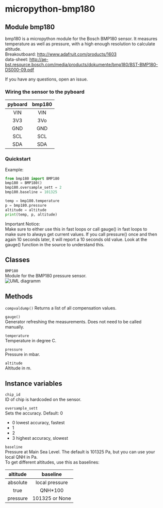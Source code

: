 micropython-bmp180
==================

Module bmp180
-----------------
bmp180 is a micropython module for the Bosch BMP180 sensor. It measures
temperature as well as pressure, with a high enough resolution to calculate
altitude.  
Breakoutboard: http://www.adafruit.com/products/1603  
data-sheet: http://ae-bst.resource.bosch.com/media/products/dokumente/bmp180/BST-BMP180-DS000-09.pdf

If you have any questions, open an issue.

### Wiring the sensor to the pyboard

| pyboard| bmp180 |
|:------:|:------:|
| VIN    | VIN    |
| 3V3    | 3Vo    |
| GND    | GND    |
| SCL    | SCL    |
| SDA    | SDA    |

### Quickstart

Example:
```python
from bmp180 import BMP180
bmp180 = BMP180()
bmp180.oversample_sett = 2
bmp180.baseline = 101325

temp = bmp180.temperature
p = bmp180.pressure
altitude = altitude
print(temp, p, altitude)
```

Important Notice:  
Make sure to either use this in fast loops or call gauge() in fast loops to make sure to always get current values. If you call pressure() once and then again 10 seconds later, it will report a 10 seconds old value. Look at the gauge() function in the source to understand this.

Classes
-------
``BMP180``  
Module for the BMP180 pressure sensor.  
![UML diagramm](https://raw.githubusercontent.com/turbinenreiter/micropython-bmp180/master/classes_BMP180.png "UML diagramm")


Methods
--------------

``compvaldump()``
Returns a list of all compensation values.  

``gauge()``  
Generator refreshing the measurements. Does not need to be called manually.

``temperature``  
Temperature in degree C.  

``pressure``  
Pressure in mbar.  

``altitude``  
Altitude in m.  


Instance variables
------------------
``chip_id``  
ID of chip is hardcoded on the sensor.

``oversample_sett``  
Sets the accuracy. Default: 0  
* 0 lowest accuracy, fastest
* 1
* 2
* 3 highest accuracy, slowest

``baseline``  
Pressure at Main Sea Level. The default is 101325 Pa, but you can use your local QNH in Pa.  
To get different altitudes, use this as baselines:

| altitude |       baseline |  
|:--------:|:--------------:|  
| absolute | local pressure |  
| true     |        QNH*100 |  
| pressure | 101325 or None |  


